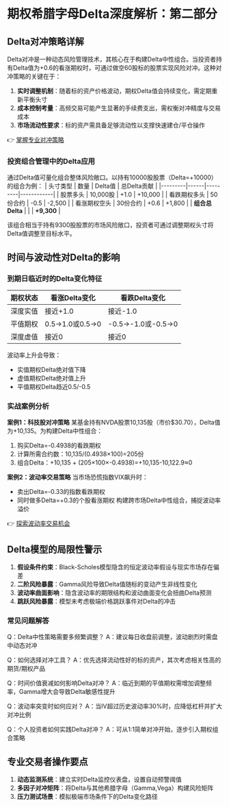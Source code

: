 # 期权希腊字母Delta深度解析：第二部分

## Delta对冲策略详解

Delta对冲是一种动态风险管理技术，其核心在于构建Delta中性组合。当投资者持有Delta值为+0.6的看涨期权时，可通过做空60股标的股票实现风险对冲。这种对冲策略的关键在于：
1. **实时调整机制**：随着标的资产价格波动，期权Delta值会持续变化，需定期重新平衡头寸
2. **成本控制考量**：高频交易可能产生显著的手续费支出，需权衡对冲精度与交易成本
3. **市场流动性要求**：标的资产需具备足够流动性以支撑快速建仓/平仓操作

👉 [掌握专业对冲策略](https://bit.ly/okx_welcome)

### 投资组合管理中的Delta应用

通过Delta值可量化组合整体风险敞口。以持有10000股股票（Delta=+10000）的组合为例：
| 头寸类型 | 数量 | Delta值 | 总Delta贡献 |
|---------|------|---------|------------|
| 股票多头 | 10,000股 | +1.0 | +10,000 |
| 看跌期权多头 | 50份合约 | -0.5 | -2,500 |
| 看涨期权空头 | 30份合约 | +0.6 | +1,800 |
| **组合总Delta** | | | **+9,300** |

该组合相当于持有9300股股票的市场风险敞口，投资者可通过调整期权头寸将Delta值调整至目标水平。

## 时间与波动性对Delta的影响

### 到期日临近时的Delta变化特征
| 期权状态 | 看涨Delta变化 | 看跌Delta变化 |
|---------|--------------|--------------|
| 深度实值 | 接近+1.0 | 接近-1.0 |
| 平值期权 | 0.5→1.0或0.5→0 | -0.5→-1.0或-0.5→0 |
| 深度虚值 | 接近0 | 接近0 |

波动率上升会导致：
- 实值期权Delta绝对值下降
- 虚值期权Delta绝对值上升
- 平值期权Delta趋近0.5/-0.5

### 实战案例分析

**案例1：科技股对冲策略**
某基金持有NVDA股票10,135股（市价$30.70），Delta值为+10,135。为构建Delta中性组合：
1. 购买Delta=-0.4938的看跌期权
2. 计算所需合约数：10,135/(0.4938×100)=205份
3. 组合Delta：+10,135 + (205×100×-0.4938)=+10,135-10,122.9≈0

**案例2：波动率交易策略**
当市场恐慌指数VIX飙升时：
- 卖出Delta=-0.33的指数看跌期权
- 同时做多Delta=+0.3的个股看涨期权
构建跨市场Delta中性组合，捕捉波动率溢价

👉 [探索波动率交易机会](https://bit.ly/okx_welcome)

## Delta模型的局限性警示

1. **假设条件约束**：Black-Scholes模型隐含的恒定波动率假设与现实市场存在偏差
2. **二阶风险暴露**：Gamma风险导致Delta值随标的变动产生非线性变化
3. **波动率曲面影响**：隐含波动率的期限结构和波动曲面变化会扭曲Delta预测
4. **跳跃风险暴露**：模型未考虑极端价格跳跃事件对Delta的冲击

### 常见问题解答

Q：Delta中性策略需要多频繁调整？
A：建议每日收盘前调整，波动剧烈时需盘中动态对冲

Q：如何选择对冲工具？
A：优先选择流动性好的标的资产，其次考虑相关性高的期货/期权产品

Q：时间价值衰减如何影响Delta对冲？
A：临近到期的平值期权需增加调整频率，Gamma增大会导致Delta敏感性提升

Q：波动率突变时如何应对？
A：当IV超过历史波动率30%时，应降低杠杆并扩大对冲比例

Q：个人投资者如何实践Delta对冲？
A：可从1:1简单对冲开始，逐步引入期权组合策略

## 专业交易者操作要点

1. **动态监测系统**：建立实时Delta监控仪表盘，设置自动预警阈值
2. **多因子对冲矩阵**：将Delta与其他希腊字母（Gamma,Vega）构建风险矩阵
3. **压力测试场景**：模拟极端市场条件下的Delta变化路径
